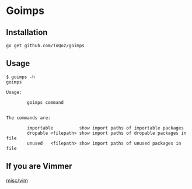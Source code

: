 # Goimps

## Installation

`go get github.com/ToQoz/goimps`

## Usage

```
$ goimps -h
goimps

Usage:

        goimps command


The commands are:

        importable          show import paths of importable packages
        dropable <filepath> show import paths of dropable packages in file
        unused   <filepath> show import paths of unused packages in file
```

## If you are Vimmer

[misc/vim](/misc/vim)
